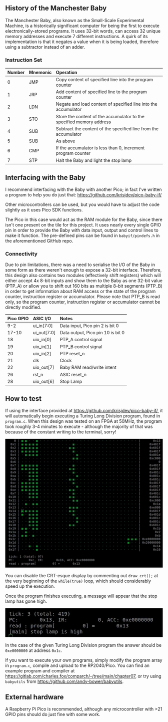 <!---

This file is used to generate your project datasheet. Please fill in the information below and delete any unused
sections.

You can also include images in this folder and reference them in the markdown. Each image must be less than
512 kb in size, and the combined size of all images must be less than 1 MB.
-->

## History of the Manchester Baby

The Manchester Baby, also known as the Small-Scale Experimental Machine, is a historically significant computer for being the first to execute electronically-stored programs. It uses 32-bit words, can access 32 unique memory addresses and execute 7 different instructions. A quirk of its implementation is that it negates a value when it is being loaded, therefore using a subtractor instead of an adder.

### Instruction Set

| Number | Mnemonic | Operation |
| :- | :- | :- |
| 0 | JMP | Copy content of specified line into the program counter |
| 1 | JRP | Add content of specified line to the program counter | 
| 2 | LDN | Negate and load content of specified line into the accumulator |
| 3 | STO | Store the content of the accumulator to the specified memory address |
| 4 | SUB | Subtract the content of the specified line from the accumulator |
| 5 | SUB | As above |
| 6 | CMP | If the accumulator is less than 0, increment program counter |
| 7 | STP | Halt the Baby and light the stop lamp |

## Interfacing with the Baby
I recommend interfacing with the Baby with another Pico; in fact I've written a program to help you do just that: https://github.com/krisjdev/pico-baby-if/

Other microcontrollers can be used, but you would have to adjust the code slightly as it uses Pico SDK functions.

The Pico in this case would act as the RAM module for the Baby, since there isn't one present on the tile for this project. It uses nearly every single GPIO pin in order to provide the Baby with data input, output and control lines to make it function. The pre-defined pins can be found in ``babyif/pindefs.h`` in the aforementioned GitHub repo.

### Connectivity

Due to pin limitations, there was a need to serialise the I/O of the Baby in some form as there weren't enough to expose a 32-bit interface. Therefore, this design also contains two modules (effectively shift registers) which will either accept 4x 8-bit inputs and show them to the Baby as one 32-bit value (PTP_A) or allow you to shift out 160 bits as multiple 8-bit segments (PTP_B) in order to get information about RAM access or the state of the program counter, instruction register or accumulator. Please note that PTP_B is read only, so the program counter, instruction register or accumulator cannot be directly modified.


| Pico GPIO | ASIC I/O | Notes |
| :- | :- | :- |
| 9-2 | ui_in[7:0] | Data input, Pico pin 2 is bit 0 |
| 17-10 | ui_out[7:0] | Data output, Pico pin 10 is bit 0 |
| 18 | uio_in[0] | PTP_A control signal | 
| 19 | uio_in[1] | PTP_B control signal |
| 20 | uio_in[2] | PTP reset_n |
| 21 | clk | Clock |
| 22 | uio_out[7] | Baby RAM read/write intent
| 26 | rst_n | ASIC reset_n |
| 28 | uio_out[6] | Stop Lamp |



## How to test

If using the interface provided at https://github.com/krisjdev/pico-baby-if/, it will automatically begin executing a Turing Long Division program, found in ``program.c``. When this design was tested on an FPGA at 50MHz, the program took roughly 3-4 minutes to execute - although the majority of that was because of the constant writing to the terminal, sorry! 

![](/docs/crt.jpg)

You can disable the CRT-esque display by commenting out ``draw_crt();`` at the very beginning of the ``while(true)`` loop, which should considerably speed up the execution.

Once the program finishes executing, a message will appear that the stop lamp has gone high.

![](/docs/msg.jpg)

In the case of the given Turing Long Division program the answer should be ``0xe0000000`` at address ``0x1c``.

If you want to execute your own programs, simply modify the program array in  ``program.c``, compile and upload to the RP2040/Pico. You can find an example program and compiler at https://gitlab.com/charles.fox/comparch/-/tree/main/chapter07, or try using ``babyutils`` from https://github.com/andy-bower/babyutils. 


## External hardware

A Raspberry Pi Pico is recommended, although any microcontroller with >21 GPIO pins should do just fine with some work.
